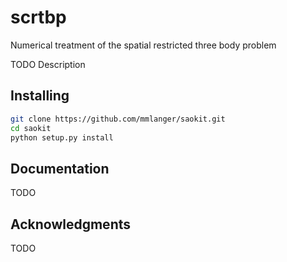 # scrtbp

Numerical treatment of the spatial restricted three body problem


TODO Description



## Installing

```bash
git clone https://github.com/mmlanger/saokit.git
cd saokit
python setup.py install
```

## Documentation

TODO


## Acknowledgments
TODO
